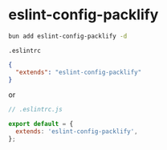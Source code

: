 # eslint-config-packlify

```bash
bun add eslint-config-packlify -d
```

`.eslintrc`

```json
{
  "extends": "eslint-config-packlify"
}
```

or

```javascript
// .eslintrc.js

export default = {
  extends: 'eslint-config-packlify',
};
```
